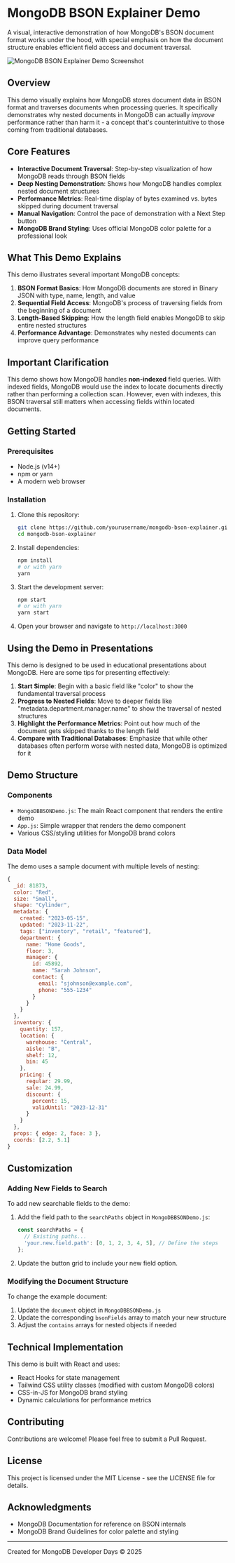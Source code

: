 # MongoDB BSON Explainer Demo

A visual, interactive demonstration of how MongoDB's BSON document format works under the hood, with special emphasis on how the document structure enables efficient field access and document traversal.

![MongoDB BSON Explainer Demo Screenshot](screenshot.png)

## Overview

This demo visually explains how MongoDB stores document data in BSON format and traverses documents when processing queries. It specifically demonstrates why nested documents in MongoDB can actually *improve* performance rather than harm it - a concept that's counterintuitive to those coming from traditional databases.

## Core Features

- **Interactive Document Traversal**: Step-by-step visualization of how MongoDB reads through BSON fields
- **Deep Nesting Demonstration**: Shows how MongoDB handles complex nested document structures
- **Performance Metrics**: Real-time display of bytes examined vs. bytes skipped during document traversal
- **Manual Navigation**: Control the pace of demonstration with a Next Step button
- **MongoDB Brand Styling**: Uses official MongoDB color palette for a professional look

## What This Demo Explains

This demo illustrates several important MongoDB concepts:

1. **BSON Format Basics**: How MongoDB documents are stored in Binary JSON with type, name, length, and value
2. **Sequential Field Access**: MongoDB's process of traversing fields from the beginning of a document
3. **Length-Based Skipping**: How the length field enables MongoDB to skip entire nested structures
4. **Performance Advantage**: Demonstrates why nested documents can improve query performance

## Important Clarification

This demo shows how MongoDB handles **non-indexed** field queries. With indexed fields, MongoDB would use the index to locate documents directly rather than performing a collection scan. However, even with indexes, this BSON traversal still matters when accessing fields within located documents.

## Getting Started

### Prerequisites

- Node.js (v14+)
- npm or yarn
- A modern web browser

### Installation

1. Clone this repository:
   ```bash
   git clone https://github.com/yourusername/mongodb-bson-explainer.git
   cd mongodb-bson-explainer
   ```

2. Install dependencies:
   ```bash
   npm install
   # or with yarn
   yarn
   ```

3. Start the development server:
   ```bash
   npm start
   # or with yarn
   yarn start
   ```

4. Open your browser and navigate to `http://localhost:3000`

## Using the Demo in Presentations

This demo is designed to be used in educational presentations about MongoDB. Here are some tips for presenting effectively:

1. **Start Simple**: Begin with a basic field like "color" to show the fundamental traversal process
2. **Progress to Nested Fields**: Move to deeper fields like "metadata.department.manager.name" to show the traversal of nested structures
3. **Highlight the Performance Metrics**: Point out how much of the document gets skipped thanks to the length field
4. **Compare with Traditional Databases**: Emphasize that while other databases often perform worse with nested data, MongoDB is optimized for it

## Demo Structure

### Components

- `MongoDBBSONDemo.js`: The main React component that renders the entire demo
- `App.js`: Simple wrapper that renders the demo component
- Various CSS/styling utilities for MongoDB brand colors

### Data Model

The demo uses a sample document with multiple levels of nesting:

```javascript
{
  _id: 81873,
  color: "Red",
  size: "Small",
  shape: "Cylinder",
  metadata: {
    created: "2023-05-15",
    updated: "2023-11-22",
    tags: ["inventory", "retail", "featured"],
    department: {
      name: "Home Goods",
      floor: 3,
      manager: {
        id: 45892,
        name: "Sarah Johnson",
        contact: {
          email: "sjohnson@example.com",
          phone: "555-1234"
        }
      }
    }
  },
  inventory: {
    quantity: 157,
    location: {
      warehouse: "Central",
      aisle: "B",
      shelf: 12,
      bin: 45
    },
    pricing: {
      regular: 29.99,
      sale: 24.99,
      discount: {
        percent: 15,
        validUntil: "2023-12-31"
      }
    }
  },
  props: { edge: 2, face: 3 },
  coords: [2.2, 5.1]
}
```

## Customization

### Adding New Fields to Search

To add new searchable fields to the demo:

1. Add the field path to the `searchPaths` object in `MongoDBBSONDemo.js`:
   ```javascript
   const searchPaths = {
     // Existing paths...
     'your.new.field.path': [0, 1, 2, 3, 4, 5], // Define the steps
   };
   ```

2. Update the button grid to include your new field option.

### Modifying the Document Structure

To change the example document:

1. Update the `document` object in `MongoDBBSONDemo.js`
2. Update the corresponding `bsonFields` array to match your new structure
3. Adjust the `contains` arrays for nested objects if needed

## Technical Implementation

This demo is built with React and uses:

- React Hooks for state management
- Tailwind CSS utility classes (modified with custom MongoDB colors)
- CSS-in-JS for MongoDB brand styling
- Dynamic calculations for performance metrics

## Contributing

Contributions are welcome! Please feel free to submit a Pull Request.

## License

This project is licensed under the MIT License - see the LICENSE file for details.

## Acknowledgments

- MongoDB Documentation for reference on BSON internals
- MongoDB Brand Guidelines for color palette and styling

---

Created for MongoDB Developer Days © 2025